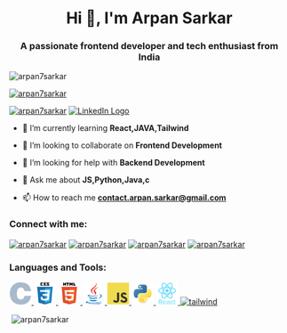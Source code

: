 <h1 align="center">Hi 👋, I'm Arpan Sarkar</h1>
<h3 align="center">A passionate frontend developer and tech enthusiast from India </h3>

<p align="left"> <img src="https://komarev.com/ghpvc/?username=arpan7sarkar&label=Profile%20views&color=0e75b6&style=flat" alt="arpan7sarkar" /> </p>

<p align="left"> <a href="https://github.com/ryo-ma/github-profile-trophy"><img src="https://github-profile-trophy.vercel.app/?username=arpan7sarkar" alt="arpan7sarkar" /></a> </p>

<span align="left"> <a href="https://twitter.com/arpan7sarkar" target="blank"><img src="https://img.shields.io/twitter/follow/arpan7sarkar?logo=twitter&style=for-the-badge" alt="arpan7sarkar" /></a> </span>
<span align="left"> <a href="https://www.linkedin.com/in/arpan7sarkar" target="blank"><img src="https://external-content.duckduckgo.com/iu/?u=https%3A%2F%2Flogosmarcas.net%2Fwp-content%2Fuploads%2F2020%2F03%2FLinkedIn-Emblema.png&f=1&nofb=1&ipt=42589208a92e87ecb5e12c855ae963a6ea771be2d362648b65a7ba6ca645526e" width="60" height="60" alt="LinkedIn Logo">
</a> </span>

- 🌱 I’m currently learning **React,JAVA,Tailwind**

- 👯 I’m looking to collaborate on **Frontend Development**

- 🤝 I’m looking for help with **Backend Development**

- 💬 Ask me about **JS,Python,Java,c**

- 📫 How to reach me **contact.arpan.sarkar@gmail.com**

<h3 align="left">Connect with me:</h3>
<p align="left">
<a href="https://twitter.com/arpan7sarkar" target="blank"><img align="center" src="https://raw.githubusercontent.com/rahuldkjain/github-profile-readme-generator/master/src/images/icons/Social/twitter.svg" alt="arpan7sarkar" height="30" width="40" /></a>
<a href="https://linkedin.com/in/arpan7sarkar" target="blank"><img align="center" src="https://raw.githubusercontent.com/rahuldkjain/github-profile-readme-generator/master/src/images/icons/Social/linked-in-alt.svg" alt="arpan7sarkar" height="30" width="40" /></a>
<a href="https://www.leetcode.com/arpan7sarkar" target="blank"><img align="center" src="https://raw.githubusercontent.com/rahuldkjain/github-profile-readme-generator/master/src/images/icons/Social/leet-code.svg" alt="arpan7sarkar" height="30" width="40" /></a>
<a href="https://discord.gg/arpan7sarkar" target="blank"><img align="center" src="https://raw.githubusercontent.com/rahuldkjain/github-profile-readme-generator/master/src/images/icons/Social/discord.svg" alt="arpan7sarkar" height="30" width="40" /></a>
</p>

<h3 align="left">Languages and Tools:</h3>
<p align="left"> <a href="https://www.cprogramming.com/" target="_blank" rel="noreferrer"> <img src="https://raw.githubusercontent.com/devicons/devicon/master/icons/c/c-original.svg" alt="c" width="40" height="40"/> </a> <a href="https://www.w3schools.com/css/" target="_blank" rel="noreferrer"> <img src="https://raw.githubusercontent.com/devicons/devicon/master/icons/css3/css3-original-wordmark.svg" alt="css3" width="40" height="40"/> </a> <a href="https://www.w3.org/html/" target="_blank" rel="noreferrer"> <img src="https://raw.githubusercontent.com/devicons/devicon/master/icons/html5/html5-original-wordmark.svg" alt="html5" width="40" height="40"/> </a> <a href="https://www.java.com" target="_blank" rel="noreferrer"> <img src="https://raw.githubusercontent.com/devicons/devicon/master/icons/java/java-original.svg" alt="java" width="40" height="40"/> </a> <a href="https://developer.mozilla.org/en-US/docs/Web/JavaScript" target="_blank" rel="noreferrer"> <img src="https://raw.githubusercontent.com/devicons/devicon/master/icons/javascript/javascript-original.svg" alt="javascript" width="40" height="40"/> </a> <a href="https://www.python.org" target="_blank" rel="noreferrer"> <img src="https://raw.githubusercontent.com/devicons/devicon/master/icons/python/python-original.svg" alt="python" width="40" height="40"/> </a> <a href="https://reactjs.org/" target="_blank" rel="noreferrer"> <img src="https://raw.githubusercontent.com/devicons/devicon/master/icons/react/react-original-wordmark.svg" alt="react" width="40" height="40"/> </a> <a href="https://www.scala-lang.org" target="_blank" rel="noreferrer"> <a href="https://tailwindcss.com/" target="_blank" rel="noreferrer"> <img src="https://www.vectorlogo.zone/logos/tailwindcss/tailwindcss-icon.svg" alt="tailwind" width="40" height="40"/> </a> </p>



<p>&nbsp;<img align="center" src="https://github-readme-stats.vercel.app/api?username=arpan7sarkar&show_icons=true&locale=en" alt="arpan7sarkar" /></p>


